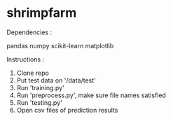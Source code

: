 # shrimpfarm

Dependencies :

pandas
numpy
scikit-learn
matplotlib

Instructions :
1. Clone repo
2. Put test data on '/data/test'
3. Run 'training.py'
4. Run 'preprocess.py', make sure file names satisfied
5. Run 'testing.py'
6. Open csv files of prediction results
